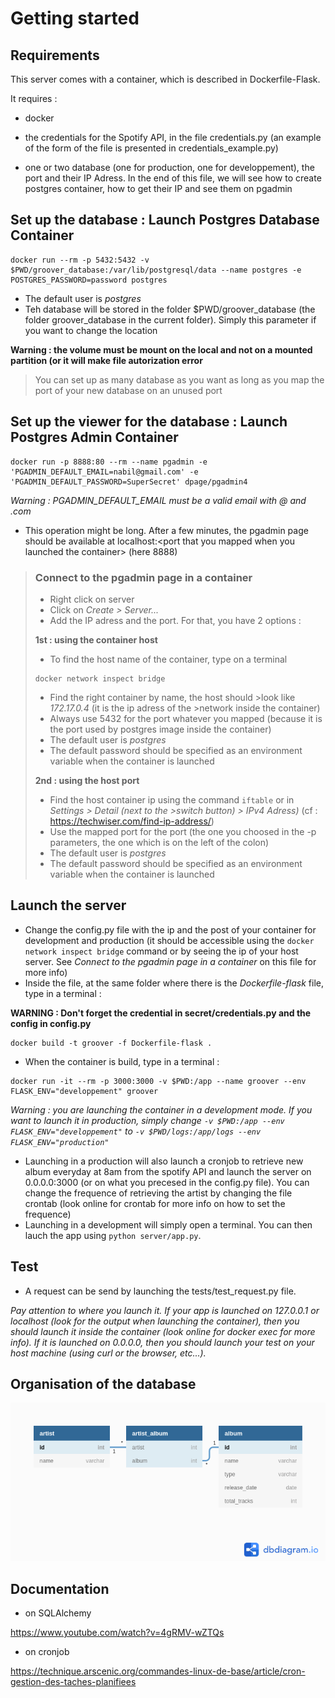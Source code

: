 # Getting started

## Requirements

This server comes with a container, which is described in Dockerfile-Flask.

It requires :

- docker

- the credentials for the Spotify API, in the file credentials.py (an example of the form of the file is presented in credentials_example.py) 

- one or two database (one for production, one for developpement), the port and their IP Adress. In the end of this file, we will see how to create postgres container, how to get their IP and see them on pgadmin

## Set up the database :  Launch Postgres Database Container
```
docker run --rm -p 5432:5432 -v $PWD/groover_database:/var/lib/postgresql/data --name postgres -e POSTGRES_PASSWORD=password postgres
```
- The default user is _postgres_
- Teh database will be stored in the folder $PWD/groover_database (the folder groover_database in the current folder). Simply this parameter if you want to change the location

__Warning : the volume must be mount on the local and not on a mounted partition (or it will make file autorization error__

> You can set up as many database as you want as long as you map the port of your new database on an unused port

## Set up the viewer for the database : Launch Postgres Admin Container
```
docker run -p 8888:80 --rm --name pgadmin -e 'PGADMIN_DEFAULT_EMAIL=nabil@gmail.com' -e 'PGADMIN_DEFAULT_PASSWORD=SuperSecret' dpage/pgadmin4
```
_Warning : PGADMIN_DEFAULT_EMAIL must be a valid email with @ and .com_

- This operation might be long. After a few minutes, the pgadmin page should be available at localhost:\<port that you mapped when you launched the container\> (here 8888)
>
>### Connect to the pgadmin page in a container
>- Right click on server
>- Click on _Create > Server..._
>- Add the IP adress and the port. For that, you have 2 options :
>
>__1st : using the container host__
>- To find the host name of the container, type on a terminal
>```
>docker network inspect bridge
>```
>- Find the right container by name, the host should >look like _172.17.0.4_ (it is the ip adress of the >network inside the container)
>- Always use 5432 for the port whatever you mapped (because it is the port used by postgres image inside the container)
>- The default user is _postgres_
>- The default password should be specified as an environment variable when the container is launched
>
>__2nd : using the host port__
>- Find the host container ip using the command ```iftable``` or in _Settings > Detail (next to the >switch button) > IPv4 Adress)_ (cf : https://techwiser.com/find-ip-address/) 
>- Use the mapped port for the port (the one you choosed in the -p parameters, the one which is on the left of the colon)
>- The default user is _postgres_
>- The default password should be specified as an environment variable when the container is launched

## Launch the server
- Change the config.py file with the ip and the post of your container for development and production (it should be accessible using the ```docker network inspect bridge``` command or by seeing the ip of your host server. See _Connect to the pgadmin page in a container_ on this file for more info)
- Inside the file, at the same folder where there is the _Dockerfile-flask_ file, type in a terminal :

__WARNING : Don't forget the credential in secret/credentials.py and the config in config.py__
```
docker build -t groover -f Dockerfile-flask .
```
- When the container is build, type in a terminal :
```
docker run -it --rm -p 3000:3000 -v $PWD:/app --name groover --env FLASK_ENV="developpement" groover
```
_Warning : you are launching the container in a development mode. If you want to launch it in production, simply change ```-v $PWD:/app --env FLASK_ENV="developpement"``` to ```-v $PWD/logs:/app/logs --env FLASK_ENV="production"```_ 

- Launching in a production will also launch a cronjob to retrieve new album everyday at 8am from the spotify API and launch the server on 0.0.0.0:3000 (or on what you precesed in the config.py file). You can change the frequence of retrieving the artist by changing the file crontab (look online for crontab for more info on how to set the frequence)
- Launching in a development will simply open a terminal. You can then lauch the app using ```python server/app.py```.

## Test
- A request can be send by launching the tests/test_request.py file. 

_Pay attention to  where you launch it. If your app is launched on 127.0.0.1 or localhost (look for the output when launching the container), then you should launch it inside the container (look online for docker exec for more info). If it is launched on 0.0.0.0, then you should launch your test on your host machine (using curl or the browser, etc...)._

## Organisation of the database

![Diagram of database](./diagram_of_database.png)

## Documentation
- on SQLAlchemy

https://www.youtube.com/watch?v=4gRMV-wZTQs

- on cronjob

https://technique.arscenic.org/commandes-linux-de-base/article/cron-gestion-des-taches-planifiees
